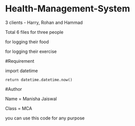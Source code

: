 # Health-Management-System

3 clients - Harry, Rohan and Hammad

Total 6 files for three people

for logging their food

for logging their exercise
 

#Requirement
   
 import datetime

    return datetime.datetime.now()

#Author

Name = Manisha Jaiswal

Class = MCA

you can use this code for any purpose
